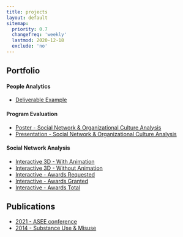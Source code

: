```yaml
---
title: projects
layout: default
sitemap:
  priority: 0.7
  changefreq: 'weekly'
  lastmod: 2020-12-18
  exclude: 'no'
---
```


## Portfolio

#### People Analytics
- <a href="https://pinedo.org/projects/People%20Analytics%20Case%20Study%20Sample.pdf" target="_blank" rel="noopener noreferrer">Deliverable Example</a>

#### Program Evaluation
- <a href="https://pinedo.org/projects/ASEE2021_Poster_Kacz_Pinedo.pdf" target="_blank" rel="noopener noreferrer">Poster - Social Network & Organizational Culture Analysis</a>
- <a href="https://pinedo.org/projects/ASEE2021_Presentation_Kacz_Pinedo.pdf" target="_blank" rel="noopener noreferrer">Presentation - Social Network & Organizational Culture Analysis</a>

#### Social Network Analysis
- <a href="https://pinedo.org/projects/graphjs_animation_without_labels.html" target="_blank" rel="noopener noreferrer">Interactive 3D - With Animation</a>
- <a href="https://pinedo.org/projects/graphjs_without_labels.html" target="_blank" rel="noopener noreferrer">Interactive 3D - Without Animation</a>
- <a href="https://pinedo.org/projects/interactive_graph_1_no_labels.html" target="_blank" rel="noopener noreferrer">Interactive - Awards Requested</a>
- <a href="https://pinedo.org/projects/interactive_graph_2_no_labels.html" target="_blank" rel="noopener noreferrer">Interactive - Awards Granted</a>
- <a href="https://pinedo.org/projects/interactive_graph_3_no_labels.html" target="_blank" rel="noopener noreferrer">Interactive - Awards Total</a>

## Publications
- <a href="https://peer.asee.org/getting-things-done-in-data-intensive-inter-campus-research-initiatives-a-social-network-analysis-approach-to-understanding-and-building-effective-relationships-between-researchers-and-other-university-employees" target="_blank" rel="noopener noreferrer">2021 - ASEE conference</a>
- <a href="https://www.academia.edu/download/33189549/Mindfulness_training_as_an_intervention_for_substance_user_incarcerated_adolescents_a_pilot_grounded_theory_study-1.pdf" target="_blank" rel="noopener noreferrer">2014 - Substance Use & Misuse</a>

<!-- <a href="" target="_blank" rel="noopener noreferrer"></a> -->

